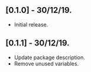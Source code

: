 ## [0.1.0] - 30/12/19.

* Initial release.

## [0.1.1] - 30/12/19.

* Update package description.
* Remove unused variables.
